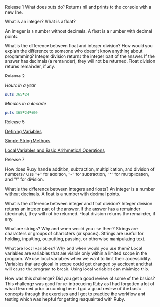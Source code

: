 Release 1
What does puts do? Returns nil and prints to the console with a new line.

What is an integer? What is a float? 

An integer is a number without decimals. A float is a number with decimal points.

What is the difference between float and integer division? How would you explain the difference to someone who doesn't know anything about programming? Integer division returns the integer part of the answer. If the answer has decimals (a remainder), they will not be returned. Float division returns remainder, if any.

Release 2

*Hours in a year*
```ruby
puts 365*24
```

*Minutes in a decade*
```ruby 
puts 365*24*600
```
Release 5

[Defining Variables](https://github.com/huangkc/phase-0/blob/master/week-4/defining-variables.rb)

[Simple String Methods](https://github.com/huangkc/phase-0/blob/master/week-4/simple-string.rb)

[Local Variables and Basic Arithmetical Operations](https://github.com/huangkc/phase-0/blob/master/week-4/basic-math.rb)

Release 7

How does Ruby handle addition, subtraction, multiplication, and division of numbers?
Use "+" for addition, "-" for subtraction, "*" for multiplication, and "/" for division.

What is the difference between integers and floats?
An integer is a number without decimals. A float is a number with decimal points.

What is the difference between integer and float division?
Integer division returns an integer part of the answer. If the answer has a remainder (decimals), they will not be returned. Float division returns the remainder, if any.

What are strings? Why and when would you use them? 
Strings are characters or groups of characters (or spaces). Strings are useful for holding, inputting, outputting, passing, or otherwise manipulating text.   

What are local variables? Why and when would you use them?
Local variables are variables that are visible only within a limited scope in the program. We use local variables when we want to limit their accessibility. Variables that are global in scope could get changed by accident and that will cause the program to break. Using local variables can minimize this.

How was this challenge? Did you get a good review of some of the basics?
This challenge was good for re-introducing Ruby as I had forgotten a lot of what I learned prior to coming here. I got a good review of the basic concepts through the exercises and I got to practice the workflow and testing which was helpful for getting reaquainted with Ruby.